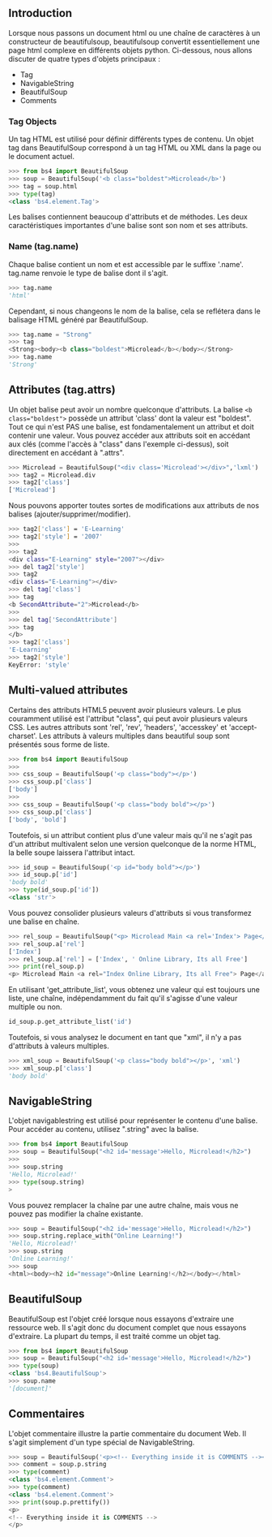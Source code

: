## Introduction

Lorsque nous passons un document html ou une chaîne de caractères à un constructeur de beautifulsoup, beautifulsoup convertit essentiellement une page html complexe en différents objets python. Ci-dessous, nous allons discuter de quatre types d'objets principaux :

- Tag
- NavigableString
- BeautifulSoup
- Comments

### Tag Objects

Un tag HTML est utilisé pour définir différents types de contenu. Un objet tag dans BeautifulSoup correspond à un tag HTML ou XML dans la page ou le document actuel.

```python
>>> from bs4 import BeautifulSoup
>>> soup = BeautifulSoup('<b class="boldest">Microlead</b>')
>>> tag = soup.html
>>> type(tag)
<class 'bs4.element.Tag'>
```

Les balises contiennent beaucoup d'attributs et de méthodes. Les deux caractéristiques importantes d'une balise sont son nom et ses attributs.

### Name (tag.name)

Chaque balise contient un nom et est accessible par le suffixe '.name'. tag.name renvoie le type de balise dont il s'agit.

```python
>>> tag.name
'html'
```

Cependant, si nous changeons le nom de la balise, cela se reflétera dans le balisage HTML généré par BeautifulSoup.

```python
>>> tag.name = "Strong"
>>> tag
<Strong><body><b class="boldest">Microlead</b></body></Strong>
>>> tag.name
'Strong'
```

## Attributes (tag.attrs)

Un objet balise peut avoir un nombre quelconque d'attributs. La balise ```<b class="boldest">``` possède un attribut 'class' dont la valeur est "boldest". Tout ce qui n'est PAS une balise, est fondamentalement un attribut et doit contenir une valeur. Vous pouvez accéder aux attributs soit en accédant aux clés (comme l'accès à "class" dans l'exemple ci-dessus), soit directement en accédant à ".attrs".

```python
>>> Microlead = BeautifulSoup("<div class='Microlead'></div>",'lxml')
>>> tag2 = Microlead.div
>>> tag2['class']
['Microlead']
```

Nous pouvons apporter toutes sortes de modifications aux attributs de nos balises (ajouter/supprimer/modifier).

```bash
>>> tag2['class'] = 'E-Learning'
>>> tag2['style'] = '2007'
>>>
>>> tag2
<div class="E-Learning" style="2007"></div>
>>> del tag2['style']
>>> tag2
<div class="E-Learning"></div>
>>> del tag['class']
>>> tag
<b SecondAttribute="2">Microlead</b>
>>>
>>> del tag['SecondAttribute']
>>> tag
</b>
>>> tag2['class']
'E-Learning'
>>> tag2['style']
KeyError: 'style'
```

## Multi-valued attributes

Certains des attributs HTML5 peuvent avoir plusieurs valeurs. Le plus couramment utilisé est l'attribut "class", qui peut avoir plusieurs valeurs CSS. Les autres attributs sont 'rel', 'rev', 'headers', 'accesskey' et 'accept-charset'. Les attributs à valeurs multiples dans beautiful soup sont présentés sous forme de liste.

```python
>>> from bs4 import BeautifulSoup
>>>
>>> css_soup = BeautifulSoup('<p class="body"></p>')
>>> css_soup.p['class']
['body']
>>>
>>> css_soup = BeautifulSoup('<p class="body bold"></p>')
>>> css_soup.p['class']
['body', 'bold']
```

Toutefois, si un attribut contient plus d'une valeur mais qu'il ne s'agit pas d'un attribut multivalent selon une version quelconque de la norme HTML, la belle soupe laissera l'attribut intact.

```python
>>> id_soup = BeautifulSoup('<p id="body bold"></p>')
>>> id_soup.p['id']
'body bold'
>>> type(id_soup.p['id'])
<class 'str'>
```

Vous pouvez consolider plusieurs valeurs d'attributs si vous transformez une balise en chaîne.

```python
>>> rel_soup = BeautifulSoup("<p> Microlead Main <a rel='Index'> Page</a></p>")
>>> rel_soup.a['rel']
['Index']
>>> rel_soup.a['rel'] = ['Index', ' Online Library, Its all Free']
>>> print(rel_soup.p)
<p> Microlead Main <a rel="Index Online Library, Its all Free"> Page</a></p>
```

En utilisant 'get_attribute_list', vous obtenez une valeur qui est toujours une liste, une chaîne, indépendamment du fait qu'il s'agisse d'une valeur multiple ou non.

```python
id_soup.p.get_attribute_list('id')
```

Toutefois, si vous analysez le document en tant que "xml", il n'y a pas d'attributs à valeurs multiples.

```python
>>> xml_soup = BeautifulSoup('<p class="body bold"></p>', 'xml')
>>> xml_soup.p['class']
'body bold'
```

## NavigableString

L'objet navigablestring est utilisé pour représenter le contenu d'une balise. Pour accéder au contenu, utilisez ".string" avec la balise.

```python
>>> from bs4 import BeautifulSoup
>>> soup = BeautifulSoup("<h2 id='message'>Hello, Microlead!</h2>")
>>>
>>> soup.string
'Hello, Microlead!'
>>> type(soup.string)
>
```

Vous pouvez remplacer la chaîne par une autre chaîne, mais vous ne pouvez pas modifier la chaîne existante.

```python
>>> soup = BeautifulSoup("<h2 id='message'>Hello, Microlead!</h2>")
>>> soup.string.replace_with("Online Learning!")
'Hello, Microlead!'
>>> soup.string
'Online Learning!'
>>> soup
<html><body><h2 id="message">Online Learning!</h2></body></html>
```

## BeautifulSoup

BeautifulSoup est l'objet créé lorsque nous essayons d'extraire une ressource web. Il s'agit donc du document complet que nous essayons d'extraire. La plupart du temps, il est traité comme un objet tag.

```python
>>> from bs4 import BeautifulSoup
>>> soup = BeautifulSoup("<h2 id='message'>Hello, Microlead!</h2>")
>>> type(soup)
<class 'bs4.BeautifulSoup'>
>>> soup.name
'[document]'
```

## Commentaires

L'objet commentaire illustre la partie commentaire du document Web. Il s'agit simplement d'un type spécial de NavigableString.

```python
>>> soup = BeautifulSoup('<p><!-- Everything inside it is COMMENTS --></p>')
>>> comment = soup.p.string
>>> type(comment)
<class 'bs4.element.Comment'>
>>> type(comment)
<class 'bs4.element.Comment'>
>>> print(soup.p.prettify())
<p>
<!-- Everything inside it is COMMENTS -->
</p>
```